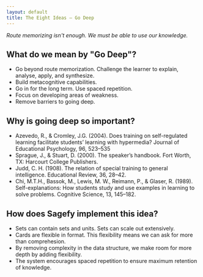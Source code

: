 ```yaml
---
layout: default
title: The Eight Ideas – Go Deep
---
```


_Route memorizing isn't enough. We must be able to use our knowledge._

What do we mean by "Go Deep"?
-------------------------------------

- Go beyond route memorization. Challenge the learner to explain, analyse, apply, and synthesize.
- Build metacognitive capabilities.
- Go in for the long term. Use spaced repetition.
- Focus on developing areas of weakness.
- Remove barriers to going deep.

Why is going deep so important?
--------------------------------------

- Azevedo, R., & Cromley, J.G. (2004). Does training on self-regulated learning facilitate students’ learning with hypermedia? Journal of Educational Psychology, 96, 523–535
- Sprague, J., & Stuart, D. (2000). The speaker’s handbook. Fort Worth, TX: Harcourt College Publishers.
- Judd, C. H. (1908). The relation of special training to general intelligence. Educational Review, 36, 28–42.
- Chi, M.T.H., Bassok, M., Lewis, M. W., Reimann, P., & Glaser, R. (1989). Self-explanations: How students study and use examples in learning to solve problems. Cognitive Science, 13, 145–182.

How does Sagefy implement this idea?
------------------------------------

- Sets can contain sets and units. Sets can scale out extensively.
- Cards are flexible in format. This flexibility means we can ask for more than comprehesion.
- By removing complexity in the data structure, we make room for more depth by adding flexibility.
- The system encourages spaced repetition to ensure maximum retention of knowledge.
